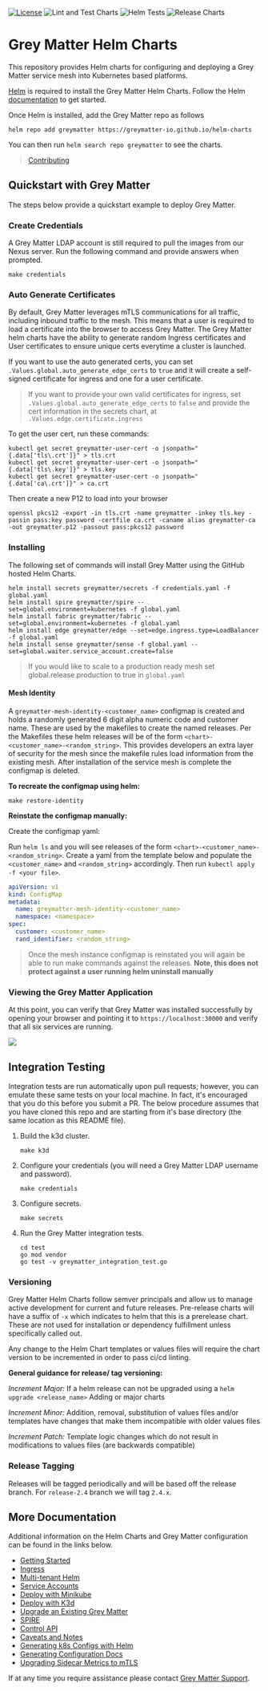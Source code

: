 [![License](https://img.shields.io/badge/License-Apache%202.0-blue.svg)](https://opensource.org/licenses/Apache-2.0)
![Lint and Test Charts](https://github.com/greymatter-io/helm-charts/workflows/Lint%20and%20Test%20Charts/badge.svg)
![Helm Tests](https://github.com/greymatter-io/helm-charts/workflows/Helm%20Tests/badge.svg)
![Release Charts](https://github.com/greymatter-io/helm-charts/workflows/Release%20Charts/badge.svg)

# Grey Matter Helm Charts

This repository provides Helm charts for configuring and deploying a Grey Matter service mesh into Kubernetes based platforms.

[Helm](https://helm.sh) is required to install the Grey Matter Helm Charts. Follow the Helm [documentation](https://helm.sh/docs/) to get started.

Once Helm is installed, add the Grey Matter repo as follows

```console
helm repo add greymatter https://greymatter-io.github.io/helm-charts
```

You can then run `helm search repo greymatter` to see the charts.

> [Contributing](/docs/CONTRIBUTING.md)

## Quickstart with Grey Matter

The steps below provide a quickstart example to deploy Grey Matter.

### Create Credentials

A Grey Matter LDAP account is still required to pull the images from our Nexus server. Run the following command and provide answers when prompted.

```console
make credentials
```

### Auto Generate Certificates

By default, Grey Matter leverages mTLS communications for all traffic, including inbound traffic to the mesh. This means that a user is required to load a certificate into the browser to access Grey Matter. The Grey Matter helm charts have the ability to generate random Ingress certificates and User certificates to ensure unique certs everytime a cluster is launched.

If you want to use the auto generated certs, you can set `.Values.global.auto_generate_edge_certs` to `true` and it will create a self-signed certificate for ingress and one for a user certificate.

>If you want to provide your own valid certificates for ingress, set `.Values.global.auto_generate_edge_certs` to `false` and provide the cert information in the secrets chart, at `.Values.edge.certificate.ingress`

To get the user cert, run these commands:

```console
kubectl get secret greymatter-user-cert -o jsonpath="{.data['tls\.crt']}" > tls.crt
kubectl get secret greymatter-user-cert -o jsonpath="{.data['tls\.key']}" > tls.key
kubectl get secret greymatter-user-cert -o jsonpath="{.data['ca\.crt']}" > ca.crt
```

Then create a new P12 to load into your browser

```console
openssl pkcs12 -export -in tls.crt -name greymatter -inkey tls.key -passin pass:key password -certfile ca.crt -caname alias greymatter-ca -out greymatter.p12 -passout pass:pkcs12 password
```

### Installing

The following set of commands will install Grey Matter using the GitHub hosted Helm Charts.

```console
helm install secrets greymatter/secrets -f credentials.yaml -f global.yaml
helm install spire greymatter/spire --set=global.environment=kubernetes -f global.yaml
helm install fabric greymatter/fabric --set=global.environment=kubernetes -f global.yaml
helm install edge greymatter/edge --set=edge.ingress.type=LoadBalancer -f global.yaml
helm install sense greymatter/sense -f global.yaml --set=global.waiter.service_account.create=false
```

> If you would like to scale to a production ready mesh set global.release.production to true in `global.yaml`

#### Mesh Identity

A `greymatter-mesh-identity-<customer_name>` configmap is created and holds a randomly generated 6 digit alpha numeric code and customer name.  These are used by the makefiles to create the named releases.  Per the Makefiles these helm releases will be of the form `<chart>-<customer_name>-<random_string>`.  This provides developers an extra layer of security for the mesh since the makefile rules load information from the existing mesh. After installation of the service mesh is complete the configmap is deleted.

**To recreate the configmap using helm:**

```console
make restore-identity
```

**Reinstate the configmap manually:**

Create the configmap yaml:

Run `helm ls` and you will see releases of the form `<chart>-<customer_name>-<random_string>`.  Create a yaml from the template below and populate the `<customer_name>` and `<random_string>` accordingly.  Then run `kubectl apply -f <your file>`.

```yaml
apiVersion: v1
kind: ConfigMap
metadata:
  name: greymatter-mesh-identity-<customer_name>
  namespace: <namespace>
spec:
  customer: <customer_name>
  rand_identifier: <random_string>
```

> Once the mesh instance configmap is reinstated you will again be able to run make commands against the releases.
> **Note, this does not protect against a user running helm uninstall manually**

### Viewing the Grey Matter Application

At this point, you can verify that Grey Matter was installed successfully by opening your browser and pointing it to `https://localhost:30000` and verify that all six services are running.

![](img/dashboard.png)

## Integration Testing

Integration tests are run automatically upon pull requests; however, you can emulate these same tests on your local machine. In fact, it's encouraged that you do this before you submit a PR. The below procedure assumes that you have cloned this repo and are starting from it's base directory (the same location as this README file).

1. Build the k3d cluster.
    ```console
    make k3d
    ```
2. Configure your credentials (you will need a Grey Matter LDAP username and password).
    ```console
    make credentials
    ```
3. Configure secrets.
    ```console
    make secrets
    ```
4. Run the Grey Matter integration tests.
    ```console
    cd test
    go mod vendor
    go test -v greymatter_integration_test.go
    ```

### Versioning

Grey Matter Helm Charts follow semver principals and allow us to manage active development for current and future releases.  Pre-release charts will have a suffix of `-x` which indicates to helm that this is a prerelease chart.  These are not used for installation or dependency fulfillment unless specifically called out.

Any change to the Helm Chart templates or values files will require the chart version to be incremented in order to pass ci/cd linting.

**General guidance for release/ tag versioning:**

*Increment Major:*
If a helm release can not be upgraded using a `helm upgrade <release_name>`
Adding or major charts

*Increment Minor:*
Addition, removal, substitution of values files and/or templates have changes that make them incompatible with older values files

*Increment Patch:*
Template logic changes which do not result in modifications to values files (are backwards compatible)

### Release Tagging

Releases will be tagged periodically and will be based off the release branch.  For `release-2.4` branch we will tag `2.4.x`.

## More Documentation

Additional information on the Helm Charts and Grey Matter configuration can be found in the links below.

- [Getting Started](docs/Getting%20Started.md)
- [Ingress](docs/Ingress.md)
- [Multi-tenant Helm](docs/Multi-tenant%20Helm.md)
- [Service Accounts](docs/Service%20Accounts.md)
- [Deploy with Minikube](docs/Deploy%20with%20Minikube.md)
- [Deploy with K3d](docs/Deploy%20with%20K3d.md)
- [Upgrade an Existing Grey Matter](docs/Upgrade%20Existing%20Charts.md)
- [SPIRE](docs/SPIRE.md)
- [Control API](docs/Control%20API.md)
- [Caveats and Notes](docs/Caveats%20and%20Notes.md)
- [Generating k8s Configs with Helm](docs/Generating%20k8s%20Configs%20with%20Helm.md)
- [Generating Configuration Docs](docs/Generating%20Configuration%20Docs.md)
- [Upgrading Sidecar Metrics to mTLS](docs/Upgrading%20Sidecar%20Metrics%20to%20mTLS.md)

If at any time you require assistance please contact [Grey Matter Support](https://support.greymatter.io).
